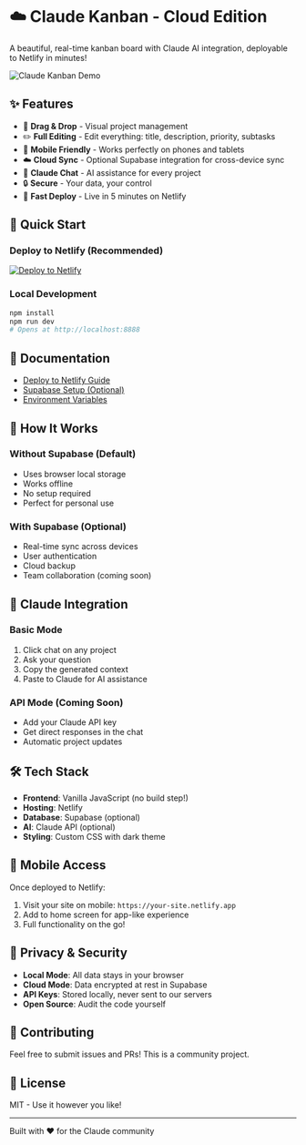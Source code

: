 # ☁️ Claude Kanban - Cloud Edition

A beautiful, real-time kanban board with Claude AI integration, deployable to Netlify in minutes!

![Claude Kanban Demo](https://via.placeholder.com/800x400?text=Claude+Kanban+Board)

## ✨ Features

- 🎯 **Drag & Drop** - Visual project management
- ✏️ **Full Editing** - Edit everything: title, description, priority, subtasks
- 📱 **Mobile Friendly** - Works perfectly on phones and tablets
- ☁️ **Cloud Sync** - Optional Supabase integration for cross-device sync
- 💬 **Claude Chat** - AI assistance for every project
- 🔒 **Secure** - Your data, your control
- 🚀 **Fast Deploy** - Live in 5 minutes on Netlify

## 🚀 Quick Start

### Deploy to Netlify (Recommended)
[![Deploy to Netlify](https://www.netlify.com/img/deploy/button.svg)](https://app.netlify.com/start/deploy?repository=https://github.com/yourusername/claude-kanban-netlify)

### Local Development
```bash
npm install
npm run dev
# Opens at http://localhost:8888
```

## 📖 Documentation

- [Deploy to Netlify Guide](./DEPLOY-TO-NETLIFY.md)
- [Supabase Setup (Optional)](./DEPLOY-TO-NETLIFY.md#optional-enable-cloud-sync-supabase)
- [Environment Variables](./.env.example)

## 🎯 How It Works

### Without Supabase (Default)
- Uses browser local storage
- Works offline
- No setup required
- Perfect for personal use

### With Supabase (Optional)
- Real-time sync across devices
- User authentication
- Cloud backup
- Team collaboration (coming soon)

## 💬 Claude Integration

### Basic Mode
1. Click chat on any project
2. Ask your question
3. Copy the generated context
4. Paste to Claude for AI assistance

### API Mode (Coming Soon)
- Add your Claude API key
- Get direct responses in the chat
- Automatic project updates

## 🛠 Tech Stack

- **Frontend**: Vanilla JavaScript (no build step!)
- **Hosting**: Netlify
- **Database**: Supabase (optional)
- **AI**: Claude API (optional)
- **Styling**: Custom CSS with dark theme

## 📱 Mobile Access

Once deployed to Netlify:
1. Visit your site on mobile: `https://your-site.netlify.app`
2. Add to home screen for app-like experience
3. Full functionality on the go!

## 🔐 Privacy & Security

- **Local Mode**: All data stays in your browser
- **Cloud Mode**: Data encrypted at rest in Supabase
- **API Keys**: Stored locally, never sent to our servers
- **Open Source**: Audit the code yourself

## 🤝 Contributing

Feel free to submit issues and PRs! This is a community project.

## 📄 License

MIT - Use it however you like!

---

Built with ❤️ for the Claude community